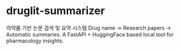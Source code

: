 # druglit-summarizer
의약품 기반 논문 검색 및 요약 시스템
Drug name → Research papers → Automatic summaries. A FastAPI + HuggingFace based local tool for pharmacology insights.
